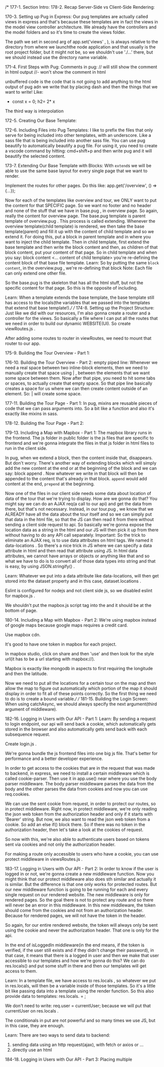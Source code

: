 /* 177-1. Section Intro:
178-2. Recap Server-Side vs Client-Side Rendering:

170-3. Setting up Pug in Express:
Our pug templates are actually called views in express and that's because these templates are in fact the views in the model view controller architecture.
We already have the controllers and the model folders and so it's time to create the views folder.

The path we set in second arg of app.set('views' , <path>), is always relative to the directory from where we launchthe node application and that usually
is the root project folder, but it might not be, so we shouldn't use './...' there, but we should instead use the directory name variable.

171-4. First Steps with Pug:
Comments in pug:
// will still show the comment in html output
//- won't show the comment in html

unbuffered code is the code that is not going to add anything to the html output of pug adn we write that by placing dash and then the things that
we want to write! Like:
- const x = 0;
h2= 2* x

The third way is interpolation

172-5. Creating Our Base Template:

172-6. Including Files into Pug Templates:
I like to prefix the files that only serve for being included into other templates, with an underscore. Like a sass file that is being included into
another sass file.
You can use pug beautify to automatically beautify a pug file. For using it, you need to create a vscode command by hitting: cmd+shift+p and then
write pug and it will beautify the selected content.

173-7. Extending Our Base Template with Blocks:
With `extend`s we will be able to use the same base layout for every single page that we want to render.

Implement the routes for other pages. Do this like:
app.get('/overview', () => {...});

Now for each of the templates like overview and tour, we ONLY want to put the content for that SPECIFIC page. So we want no footer and no header and none of
the stuff that we have in base.pug , in overview page. So again, really the content for overview page.
The base.pug template is parent template of overview.pug . This process is called extending.
Whenever the overview template(child template) is rendered, we then take the base template(parent) and fill it up with the content of child template and
so we extend it.
For doing this, put a block in parent template and in where you want to inject the child template. Then in child template, first extend the base template and
then write the block content and then, as children of that block content, put your content of that page.
So in child template and when you say:
block content
  <... content of child template>
you're re-defining the content block of that base file template.
Learn: So by putting the same `block content`, in the overview.pug , we're re-defining that block
Note: Each file can only extend one other file.

So the base.pug is the skeleton that has all the html stuff, but not the specific content for that page.
So this is the opposite of including.

Learn: When a template extends the base template, the base template still has access to the locals(the variables that we passed into the templates that extend that
 base template!).*/
/* 174-8. Setting up the Project Structure:
Just like we did with our resources, I'm also gonna create a router and a controller for the views. So basically a file where I can put all the
routes that we need in order to build our dynamic WEBSITE(UI).
So create viewRoutes.js .

After adding some routes to router in viewRoutes, we need to mount that router to our app.

175-9. Building the Tour Overview - Part 1:

176-10. Building the Tour Overview - Part 2:
empty piped line: Whenever we need a real space between two inline-block elements, then we need to manually create that space using | , between the elements that
we want some space between them. Now after that pipe, you need to hit some tabs or spaces, to actually create that empty space.
So that pipe line basically creates a space for us where we can then create content outside of an element.
So: |<some tabs or spaces> will create some space.

177-11. Building the Tour Page - Part 1:
In pug, mixins are reusable pieces of code that we can pass arguments into. So a bit like a function and also it's exactly like mixins in sass.

178-12. Building the Tour Page - Part 2:

179-13. Including a Map with Mapbox - Part 1:
The mapbox library runs in the frontend.
The js folder in public folder is the js files that are specific to frontend and we're gonna integrate the files in that js folder in html files to run in the
client side.

In pug, when we extend a block, then the content inside that, disappears. But don't worry. There's another way of extending blocks
which will simply add the new content at the end or at the beginning of the block and we can say:
block append <name of block> . Now whatever we write in that block will then be appended to the content that's already in that block.
`append`  would add content at the end, `prepend` at the beginning.

Now one of the files in our client side needs some data about location of data of the tour that we're trying to display. How are we gonna do that?
You might say we can do an AJAX req(a call to our api) and get the data from there, but that's not necessary. Instead, in our tour.pug , we know that
we ALREADY have all the data about the tour itself and so we can simply put that data in the html file, so that the JS can then read it from there without sending
a client side request to api. So basically we're gonna expose the location data as a string in the html and our JS will then pick it up from there without
having to do any API call separately.
Important: So the trick to eliminate an AJAX req, is to use data attributes on html tags. We named it data-locations .
 So there's a nice trick in JS where we can specify a data attribute in html and then read that attribute using JS.
In html data attributes, we cannot have arrays or objects or anything like that and so what we have to do is to convert all of those data types into string
and that is easy, by using JSON.stringify() .

Learn: Whatever we put into a data attribute like data-locations, will then get stored into the dataset property and in this case, dataset.locations .

Eslint is configured for nodejs and not client side js, so we disabled eslint for mapbox.js .

We shouldn't put the mapbox.js script tag into the <head /> and it should be at the bottom of page.

180-14. Including a Map with Mapbox - Part 2:
We're using mapbox instead of google maps because google maps requires a credit card.

Use mapbox cdn.

It's good to have one token in mapbox for each project.

In mapbox studio, click on share and then 'use' and then look for the style url(it has to be a url starting with mapbox://).

Mapbox is exactly like mongodb in aspects to first requiring the longitude and then the latitude.

Now we need to put all the locations for a certain tour on the map and then allow the map to figure out automatically which portion of the map it
should display in order to fit all of these points correctly. So the first thing we need to do is to create a bound variable.*/
/* 181-15. Building the Login Screen:
When using catchAsync, we should always specify the next argument(third argument of middleware).

182-16. Logging in Users with Our API - Part 1:
Learn: By sending a request to login endpoint, our api will send back a cookie, which automatically gets stored in the browser and also automatically gets send back
 with each subsequence request.

Create login.js .

We're gonna bundle the js frontend files into one big js file. That's better for performance and a better developer experience.

In order to get access to the cookies that are in the request that was made to backend, in express, we need to install a certain middleware which is called
cookie-parser. Then use it in app.use() near where you use the body parser middleware.
The body parser middleware parses the data from the body and the other parses the data from cookies and now you can use req.cookies.

We can use the sent cookie from request, in order to protect our routes, so in protect middleware.
Right now, in protect middleware, we're only reading the json web token from the authorization header and only if it starts with 'Bearer' string. But now,
we also want to read the json web token from a cookie. So add an else if() block there. So if there was no token in the authorization header,
then let's take a look at the cookies of request.

So now with this, we're also able to authenticate users based on tokens sent via cookies and not only the authorization header.

For making a route only accessible to users who have a cookie, you can use protect middleware in viewsRoutes.js .

183-17. Logging in Users with Our API - Part 2:
In order to know if the user is logged in or not, we're gonna create a new middleware function.
Now you might think that our protect middleware also does sth similar and actually it is similar. But the difference is that one only works for
protected routes. But our new middleware function is going to be running for each and every single request on our rendered website.
The new middleware is only for rendered pages. So the goal there is not to protect any route and so there will never be an error in this middleware.
In this new middleware, the token should come from the cookies and not from an authorization header. Because for rendered pages, we will not have the
token in the header.

So again, for our entire rendered website, the token will always only be sent using the cookie and never the authorization header. That one is only for the api.

In the end of isLoggedIn middleware(in the end means, if the token is verified, if the user still exists and if they didn't change their password), in that case,
it means that there is a logged in user and then we make that user accessible to our templates and how we're gonna do this?
We can do res.locals() and put some stuff in there and then our templates will get access to them.

Learn: In a template file, we have access to res.locals , so whatever we put in res.locals, will then be a variable inside of those templates.
 So it's a little bit like passing data into a template using the render function.
 So this also provide data to templates:
 res.locals.<data> = <value>;

We don't need to write: req.user = currentUser; because we will put that currentUser on res.locals .

The conditionals in put are not powerful and so many times we use JS, but in this case, they are enough.

Learn: There are two ways to send data to backend:
 1) sending data using an http request(ajax), with fetch or axios or ...
 2) directly use an html <form>

184-18. Logging in Users with Our API - Part 3:
Placing multiple <script> for our frontend js files in the html files is not a good practice. We should only have one big js file which includes
all the code and for this, we use a module bundler like webpack. But webpack is a pain to set it up. So we can use parcel.

So run: npm i parcel-bundler --save-dev , because it's a development tool, we use --save-dev .

Then add some npm script like watch:js and in the npm script value, we specify what folder it should watch.

Many times, you will have different folders for the development and for the output, but in this case since it's a very simple architecture,
we're gonna put the bundle file right in the same place at the development files.

Now parcel will watch ./public/js/index.js file and if sth changes in there OR IN ONE OF THE DEPENDENCIES of that file, it will then bundle all of the files
together again into bundle.js .

Now only include the <script> for bundle.js in base.pug .

The index.js file is for get data from the user interface(website) and then delegate the actions into other modules.

We need to also install a polyfill which will make some of the newer JS features work in older browsers as well. So: npm i @babel/polyfill
and then import it in index.js .

Now for importing mapbox, we need to first create a function. So create and export displayMap function.

There's a problem with using the mapbox library together with parcel(which means we have installed the mapbox with npm and not a cdn link).
So we can not use mapbox npm library together with parcel.*/
/* 185-19. Logging out Users:
Let's look at a secure way of logging out users.
Til now, when we wanted to delete a user(logout?), we would simply delete the cookie from our browser by clicking the button on left side of
url and going to cookie and remove it. However, we created that cookie as an http-only cookie and that means that we cannot manipulate this
cookie in any way in our browser. So we cannot change it and we can also not delete it.

So if we want to keep using this super secure way of storing cookies, then how are he gonna be able to log out users on our website? Because usually with JWT
authentication, we just delete the cookie or the token from local storage. But well, that's not possible when using it this way.
For this, we're gonna create a very simple logout route that will simply send back a new cookie with the exact same name but without the token and so that
will then override the current cookie that we have in the browser with the one that has the same name but no token and so when that cookie is then sent along with
the next request, then we will not be able to identify the user as being logged in and so this will effectively log out the user and also we're gonna
give this cookie a very short expiration time and so this will effectively be a little bit like deleting the cookie but with a very clever workaround like this.

So again when we're doing token based authentication, we usually never need an endpoint like this, but when we want to send a super secure cookie like we do,
well, then we need to do it like this.
So create a function named logout.

So the secret is to give this new cookie the exact same name of the old cookie. When we're logging in the user, we send the token, but when we're logging him out,
we will send some dummy text and then we can set a very short expiration date like 10 seconds from now.

Also we're gonna set this new cookie to http only, but we do not need to set it as secure, because in this case, there is no sensitive data that anyone can get a hold of,
so no secure: true in this case.

By reloading the page after getting the successful logout response, will then send the cookie(the one that we received which has no token in it) that we just
got from /logout to the server and then we're no longer logged in and therefore our user menu will disappear.

By passing true to window.location.reload(); it will force a reload from the server and not from browser cache.

The jwt.verify() function would fail in isLoggedIn middleware, when we logout, because that json web token that the user receives after logging out,
would be a dummy text and not a valid jwt, so it's considered malformed(the jwt was not in a format that the algorithm of verify() expected) when we use jwt.verify()
after we send a request after the logout. So we didn't use the catchAsync() function in isLoggedIn, but instead, it then went straight to the local catch block which
will send the req to the next middleware in middleware stack.

That was all we have to do in order to logout a user from our website.

186-20. Rendering Error Pages:
Operation error: An error that we know, that we created ourselves.

By writing:
block content
  <content>
we're injecting the <content> into the content block in base template.

You could have one completely separate error handling middleware just for the API and one for the rendered website.

187-21. Building the User Account Page:
Let's put isLoggedIn middleware only for not protected routes in viewRoutes, because we get current user query, in BOTH of them. So that would be
duplicate if we put isLoggedIn and protect middlewares both for a route.

188-22. Updating User Data:
We want to allow the user to update both the name and the email address.
There are two ways in which we can do this:
1) submit a POST request to our API just like we did with the login form.
2) another way which is more traditional and normal way and in this way, we specify the POST method right on the form, along with the url where the
POST request should be sent to. So basically using this method, we don't need JS for doing the request, it automatically happens with the html form which will
then post the data to the url endpoint in our backend that we specified. I don't really like this solution, because it forces a page reload and
it also requires us to create yet another route and route handler in our backend and finally it also makes it a bit difficult to handle errors.

But it might makes more sense in the application that you're building. For example, your app might not even need an API and so in that case,
when you're only building a rendered website, then of course id doesn't make sense to submit forms using an api call.

There are different ways in which the data is actually sent, but the default one is called `url encoded` and it's gonna encode all the data that we're submitting
in the url a bit like a query string.

The first thing to do for doing the request by using approach 2, is to set action and method attributes on <form>
Then we need to specify the name properties on the fields that we want to send.

With the second way of sending requests, we need to implement yet another route for our api to handle it.

We need to add another middleware in order to parse data coming from a form. Let's do that in app.js and add this new middleware close to where you're using the
bodyParser(actually express.json()).

Important: Security tip: Only update data that you actually care. For example in updateUserData(), we only care about name and email, so we only use them and we're not passing
 the WHOLE req.body to the findByIdAndUpdate() update object, because some hacker could add some additional fields to the html and then submit
 data like passwords and ... and we don't want to store that malicious data into our DB.
 Also, passwords are once more handled separately, because remember that we can never never update passwords using findByIdAndUpdate() , because that's not
 going to run the safe middleware which will take care of encrypting our passwords and so that's why we have a separate route for that in our API and also we have
 separate form for that, in our user interface. So in most web apps, when you want to update your password, you usually have a separate form ONLY for that.

After submitting the data on our website, we want to come back to the same page that we were before bu of course with the updated data. So we need to
render the /account page again. But now, we actually also need to pass in the UPDATED user, because otherwise, the user that the template is going to use,
is the one that's coming from the protect middleware and that one is OLD, so we need to pass in the UPDATED user ourselves.

With the second approach, if we submit some invalid data that is invalid in the view of our backend logic, the backend will send some error and then
we're gonna go to a completely new page which is the ur; that we specified in action attr of <form> and this is a terrible UX.
So in our case, if we submit an email like: asdasd@qweqweqwe , this is a valid email in the eyes of google chrome but not the mongoose, so we will go to the
/submit-user-data on our site. This is not a good UX and this is why this approach is not good for handling errors. So we can use the api approach.

189-23. Updating User Data with Our API:

190-24. Updating User Password with Our API:
*/
